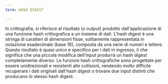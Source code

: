```yaml
---
term: HASH DIGEST

---
```

In crittografia, si riferisce al risultato (o output) prodotto dall'applicazione di una funzione hash crittografica a un insieme di dati. L'hash digest è una stringa di caratteri di dimensioni fisse, solitamente rappresentata in notazione esadecimale (base 16), composta da una serie di numeri e lettere. Questo risultato è quasi unico e specifico per i dati in ingresso, il che significa che una piccola modifica dell'input produrrà un hash digest completamente diverso. Le funzioni hash crittografiche sono progettate per essere unidirezionali e resistenti alle collisioni, rendendo molto difficile recuperare i dati originali dall'hash digest o trovare due input distinti che producano lo stesso hash digest.